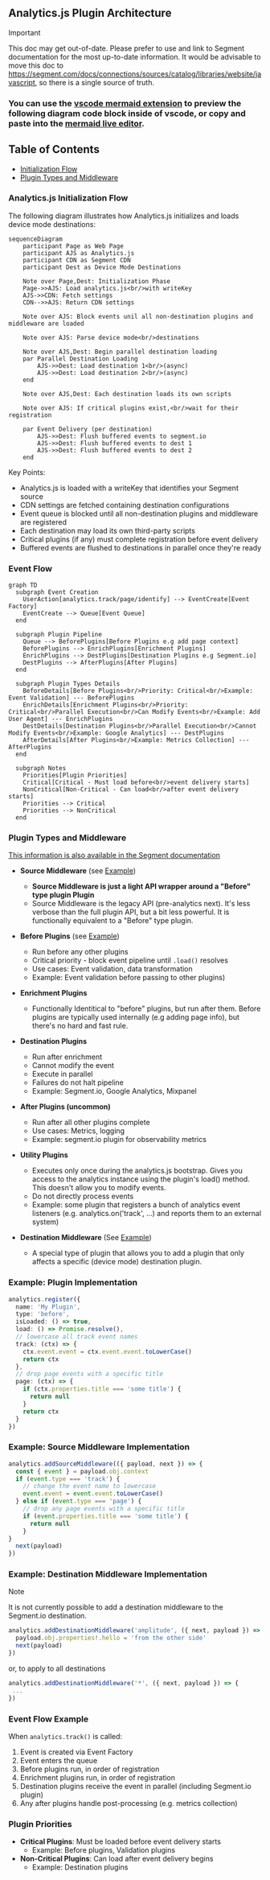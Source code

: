 ## Analytics.js Plugin Architecture

> [!IMPORTANT]
> This doc may get out-of-date. Please prefer to use and link to Segment documentation for the most up-to-date information. It would be advisable to move this doc to https://segment.com/docs/connections/sources/catalog/libraries/website/javascript, so there is a single source of truth.


### You can use the [vscode mermaid extension](https://marketplace.visualstudio.com/items?itemName=bierner.markdown-mermaid) to preview the following diagram code block inside of vscode, or copy and paste into the [mermaid live editor](https://mermaid.live/).

## Table of Contents
- [Initialization Flow](#initialization-flow)
- [Plugin Types and Middleware](#plugin-types-and-middleware)


### Analytics.js Initialization Flow
The following diagram illustrates how Analytics.js initializes and loads device mode destinations:

```mermaid
sequenceDiagram
    participant Page as Web Page
    participant AJS as Analytics.js
    participant CDN as Segment CDN
    participant Dest as Device Mode Destinations

    Note over Page,Dest: Initialization Phase
    Page->>AJS: Load analytics.js<br/>with writeKey
    AJS->>CDN: Fetch settings
    CDN-->>AJS: Return CDN settings
    
    Note over AJS: Block events unil all non-destination plugins and middleware are loaded
    
    Note over AJS: Parse device mode<br/>destinations
    
    Note over AJS,Dest: Begin parallel destination loading
    par Parallel Destination Loading
        AJS->>Dest: Load destination 1<br/>(async)
        AJS->>Dest: Load destination 2<br/>(async)
    end

    Note over AJS,Dest: Each destination loads its own scripts
    
    Note over AJS: If critical plugins exist,<br/>wait for their registration

    par Event Delivery (per destination)
        AJS->>Dest: Flush buffered events to segment.io
        AJS->>Dest: Flush buffered events to dest 1
        AJS->>Dest: Flush buffered events to dest 2
    end

```

Key Points:
- Analytics.js is loaded with a writeKey that identifies your Segment source
- CDN settings are fetched containing destination configurations
- Event queue is blocked until all non-destination plugins and middleware are registered 
- Each destination may load its own third-party scripts
- Critical plugins (if any) must complete registration before event delivery
- Buffered events are flushed to destinations in parallel once they're ready


### Event Flow 
```mermaid
graph TD
  subgraph Event Creation
    UserAction[analytics.track/page/identify] --> EventCreate[Event Factory]
    EventCreate --> Queue[Event Queue]
  end

  subgraph Plugin Pipeline
    Queue --> BeforePlugins[Before Plugins e.g add page context]
    BeforePlugins --> EnrichPlugins[Enrichment Plugins]
    EnrichPlugins --> DestPlugins[Destination Plugins e.g Segment.io]
    DestPlugins --> AfterPlugins[After Plugins]
  end

  subgraph Plugin Types Details
    BeforeDetails[Before Plugins<br/>Priority: Critical<br/>Example: Event Validation] --- BeforePlugins
    EnrichDetails[Enrichment Plugins<br/>Priority: Critical<br/>Parallel Execution<br/>Can Modify Events<br/>Example: Add User Agent] --- EnrichPlugins
    DestDetails[Destination Plugins<br/>Parallel Execution<br/>Cannot Modify Events<br/>Example: Google Analytics] --- DestPlugins
    AfterDetails[After Plugins<br/>Example: Metrics Collection] --- AfterPlugins
  end

  subgraph Notes
    Priorities[Plugin Priorities]
    Critical[Critical - Must load before<br/>event delivery starts]
    NonCritical[Non-Critical - Can load<br/>after event delivery starts]
    Priorities --> Critical
    Priorities --> NonCritical
  end
```

### Plugin Types and Middleware
[This information is also available in the Segment documentation](https://segment.com/docs/connections/sources/catalog/libraries/website/javascript/#plugins-and-source-middleware)

- **Source Middleware** (see [Example](#example-source-middleware-implementation))
  - **Source Middleware is just a light API wrapper around a "Before" type plugin Plugin**
  - Source Middleware is the legacy API (pre-analytics next). It's less verbose than the full plugin API, but a bit less powerful. It is functionally equivalent to a "Before" type plugin.
  
- **Before Plugins** (see [Example](#example-plugin-implementation))
  - Run before any other plugins
  - Critical priority - block event pipeline until `.load()` resolves
  - Use cases: Event validation, data transformation
  - Example: Event validation before passing to other plugins)


- **Enrichment Plugins**
  - Functionally Identitical to "before" plugins, but run after them. Before plugins are typically used internally (e.g adding page info), but there's no hard and fast rule.

- **Destination Plugins**
  - Run after enrichment
  - Cannot modify the event
  - Execute in parallel
  - Failures do not halt pipeline
  - Example: Segment.io, Google Analytics, Mixpanel

- **After Plugins (uncommon)**
  - Run after all other plugins complete
  - Use cases: Metrics, logging
  - Example: segment.io plugin for observability metrics

- **Utility Plugins**
  - Executes only once during the analytics.js bootstrap. Gives you access to the analytics instance using the plugin's load() method. This doesn't allow you to modify events.
  - Do not directly process events
  - Example: some plugin that registers a bunch of analytics event listeners (e.g. analytics.on('track', ...) and reports them to an external system)
  
- **Destination Middleware** (See [Example](#example-destination-middleware-implementation))
  - A special type of plugin that allows you to add a plugin that only affects a specific (device mode) destination plugin.


### Example: Plugin Implementation
```ts
analytics.register({
  name: 'My Plugin',
  type: 'before',
  isLoaded: () => true,
  load: () => Promise.resolve(),
  // lowercase all track event names
  track: (ctx) => {
    ctx.event.event = ctx.event.event.toLowerCase()
    return ctx
  },
  // drop page events with a specific title
  page: (ctx) => {
    if (ctx.properties.title === 'some title') {
      return null 
    }
    return ctx
  }
})
``` 
### Example: Source Middleware Implementation
```ts
analytics.addSourceMiddleware(({ payload, next }) => {
  const { event } = payload.obj.context
  if (event.type === 'track') {
    // change the event name to lowercase
    event.event = event.event.toLowerCase()
  } else if (event.type === 'page') {
    // drop any page events with a specific title
    if (event.properties.title === 'some title') {
      return null
    }
}
  next(payload) 
})
```

### Example: Destination Middleware Implementation
> [!NOTE]
> It is not currently possible to add a destination middleware to the Segment.io destination.
```ts
analytics.addDestinationMiddleware('amplitude', ({ next, payload }) => {
  payload.obj.properties!.hello = 'from the other side'
  next(payload)
})
```
or, to apply to all destinations
```ts
analytics.addDestinationMiddleware('*', ({ next, payload }) => {
 ...
})
```


### Event Flow Example

When `analytics.track()` is called:

1. Event is created via Event Factory
2. Event enters the queue
3. Before plugins run, in order of registration
3. Enrichment plugins run, in order of registration
4. Destination plugins receive the event in parallel (including Segment.io plugin)
5. Any after plugins handle post-processing (e.g. metrics collection)

### Plugin Priorities

- **Critical Plugins**: Must be loaded before event delivery starts
  - Example: Before plugins, Validation plugins
- **Non-Critical Plugins**: Can load after event delivery begins
  - Example: Destination plugins



